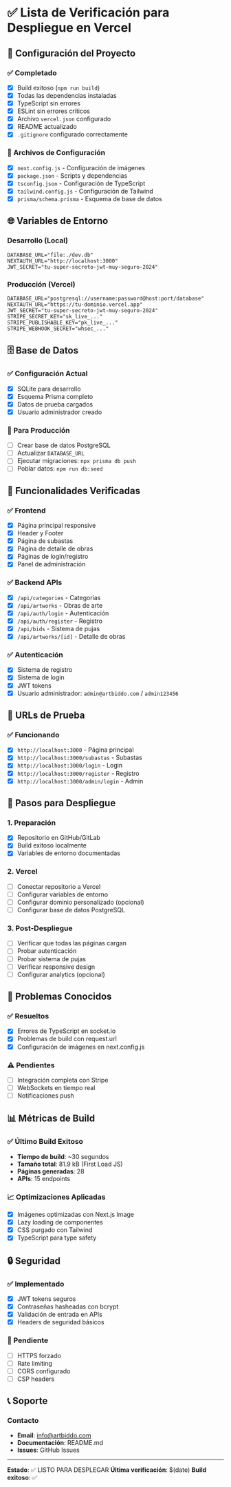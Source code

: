 # ✅ Lista de Verificación para Despliegue en Vercel

## 🔧 Configuración del Proyecto

### ✅ Completado
- [x] Build exitoso (`npm run build`)
- [x] Todas las dependencias instaladas
- [x] TypeScript sin errores
- [x] ESLint sin errores críticos
- [x] Archivo `vercel.json` configurado
- [x] README actualizado
- [x] `.gitignore` configurado correctamente

### 📁 Archivos de Configuración
- [x] `next.config.js` - Configuración de imágenes
- [x] `package.json` - Scripts y dependencias
- [x] `tsconfig.json` - Configuración de TypeScript
- [x] `tailwind.config.js` - Configuración de Tailwind
- [x] `prisma/schema.prisma` - Esquema de base de datos

## 🌐 Variables de Entorno

### Desarrollo (Local)
```env
DATABASE_URL="file:./dev.db"
NEXTAUTH_URL="http://localhost:3000"
JWT_SECRET="tu-super-secreto-jwt-muy-seguro-2024"
```

### Producción (Vercel)
```env
DATABASE_URL="postgresql://username:password@host:port/database"
NEXTAUTH_URL="https://tu-dominio.vercel.app"
JWT_SECRET="tu-super-secreto-jwt-muy-seguro-2024"
STRIPE_SECRET_KEY="sk_live_..."
STRIPE_PUBLISHABLE_KEY="pk_live_..."
STRIPE_WEBHOOK_SECRET="whsec_..."
```

## 🗄️ Base de Datos

### ✅ Configuración Actual
- [x] SQLite para desarrollo
- [x] Esquema Prisma completo
- [x] Datos de prueba cargados
- [x] Usuario administrador creado

### 🔄 Para Producción
- [ ] Crear base de datos PostgreSQL
- [ ] Actualizar `DATABASE_URL`
- [ ] Ejecutar migraciones: `npx prisma db push`
- [ ] Poblar datos: `npm run db:seed`

## 🚀 Funcionalidades Verificadas

### ✅ Frontend
- [x] Página principal responsive
- [x] Header y Footer
- [x] Página de subastas
- [x] Página de detalle de obras
- [x] Páginas de login/registro
- [x] Panel de administración

### ✅ Backend APIs
- [x] `/api/categories` - Categorías
- [x] `/api/artworks` - Obras de arte
- [x] `/api/auth/login` - Autenticación
- [x] `/api/auth/register` - Registro
- [x] `/api/bids` - Sistema de pujas
- [x] `/api/artworks/[id]` - Detalle de obras

### ✅ Autenticación
- [x] Sistema de registro
- [x] Sistema de login
- [x] JWT tokens
- [x] Usuario administrador: `admin@artbiddo.com` / `admin123456`

## 📱 URLs de Prueba

### ✅ Funcionando
- [x] `http://localhost:3000` - Página principal
- [x] `http://localhost:3000/subastas` - Subastas
- [x] `http://localhost:3000/login` - Login
- [x] `http://localhost:3000/register` - Registro
- [x] `http://localhost:3000/admin/login` - Admin

## 🔧 Pasos para Despliegue

### 1. Preparación
- [x] Repositorio en GitHub/GitLab
- [x] Build exitoso localmente
- [x] Variables de entorno documentadas

### 2. Vercel
- [ ] Conectar repositorio a Vercel
- [ ] Configurar variables de entorno
- [ ] Configurar dominio personalizado (opcional)
- [ ] Configurar base de datos PostgreSQL

### 3. Post-Despliegue
- [ ] Verificar que todas las páginas cargan
- [ ] Probar autenticación
- [ ] Probar sistema de pujas
- [ ] Verificar responsive design
- [ ] Configurar analytics (opcional)

## 🐛 Problemas Conocidos

### ✅ Resueltos
- [x] Errores de TypeScript en socket.io
- [x] Problemas de build con request.url
- [x] Configuración de imágenes en next.config.js

### ⚠️ Pendientes
- [ ] Integración completa con Stripe
- [ ] WebSockets en tiempo real
- [ ] Notificaciones push

## 📊 Métricas de Build

### ✅ Último Build Exitoso
- **Tiempo de build**: ~30 segundos
- **Tamaño total**: 81.9 kB (First Load JS)
- **Páginas generadas**: 28
- **APIs**: 15 endpoints

### 📈 Optimizaciones Aplicadas
- [x] Imágenes optimizadas con Next.js Image
- [x] Lazy loading de componentes
- [x] CSS purgado con Tailwind
- [x] TypeScript para type safety

## 🔒 Seguridad

### ✅ Implementado
- [x] JWT tokens seguros
- [x] Contraseñas hasheadas con bcrypt
- [x] Validación de entrada en APIs
- [x] Headers de seguridad básicos

### 🔄 Pendiente
- [ ] HTTPS forzado
- [ ] Rate limiting
- [ ] CORS configurado
- [ ] CSP headers

## 📞 Soporte

### Contacto
- **Email**: info@artbiddo.com
- **Documentación**: README.md
- **Issues**: GitHub Issues

---

**Estado**: ✅ LISTO PARA DESPLEGAR
**Última verificación**: $(date)
**Build exitoso**: ✅

